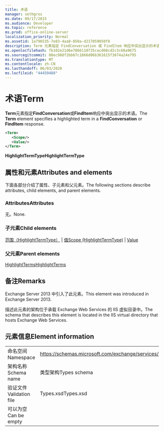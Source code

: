 ```yaml
---
title: 术语
manager: sethgros
ms.date: 09/17/2015
ms.audience: Developer
ms.topic: reference
ms.prod: office-online-server
localization_priority: Normal
ms.assetid: 1a796535-7e83-4aa8-850a-d217059050f8
description: Term 元素指定 FindConversation 或 FindItem 响应中突出显示的术语。
ms.openlocfilehash: fb102e21d6e7866110735cacd60cd2c3c68a9675
ms.sourcegitcommit: 88ec988f2bb67c1866d06b361615f3674a24e795
ms.translationtype: MT
ms.contentlocale: zh-CN
ms.lasthandoff: 06/03/2020
ms.locfileid: "44459488"
---
```

# <a name="term"></a><span data-ttu-id="0ee51-103">术语</span><span class="sxs-lookup"><span data-stu-id="0ee51-103">Term</span></span>

<span data-ttu-id="0ee51-104">**Term**元素指定**FindConversation**或**FindItem**响应中突出显示的术语。</span><span class="sxs-lookup"><span data-stu-id="0ee51-104">The **Term** element specifies a highlighted term in a **FindConversation** or **FindItem** response.</span></span> 
  
```XML
<Term>
   <Scope/>
   <Value/>
</Term>
```

 <span data-ttu-id="0ee51-105">**HighlightTermType**</span><span class="sxs-lookup"><span data-stu-id="0ee51-105">**HighlightTermType**</span></span>
## <a name="attributes-and-elements"></a><span data-ttu-id="0ee51-106">属性和元素</span><span class="sxs-lookup"><span data-stu-id="0ee51-106">Attributes and elements</span></span>

<span data-ttu-id="0ee51-107">下面各部分介绍了属性、子元素和父元素。</span><span class="sxs-lookup"><span data-stu-id="0ee51-107">The following sections describe attributes, child elements, and parent elements.</span></span>
  
### <a name="attributes"></a><span data-ttu-id="0ee51-108">Attributes</span><span class="sxs-lookup"><span data-stu-id="0ee51-108">Attributes</span></span>

<span data-ttu-id="0ee51-109">无。</span><span class="sxs-lookup"><span data-stu-id="0ee51-109">None.</span></span>
  
### <a name="child-elements"></a><span data-ttu-id="0ee51-110">子元素</span><span class="sxs-lookup"><span data-stu-id="0ee51-110">Child elements</span></span>

<span data-ttu-id="0ee51-111">[范围（HighlightTermType）](scope-highlighttermtype.md)  | [值](value.md)</span><span class="sxs-lookup"><span data-stu-id="0ee51-111">[Scope (HighlightTermType)](scope-highlighttermtype.md) | [Value](value.md)</span></span>
  
### <a name="parent-elements"></a><span data-ttu-id="0ee51-112">父元素</span><span class="sxs-lookup"><span data-stu-id="0ee51-112">Parent elements</span></span>

[<span data-ttu-id="0ee51-113">HighlightTerms</span><span class="sxs-lookup"><span data-stu-id="0ee51-113">HighlightTerms</span></span>](highlightterms.md)
  
## <a name="remarks"></a><span data-ttu-id="0ee51-114">备注</span><span class="sxs-lookup"><span data-stu-id="0ee51-114">Remarks</span></span>

<span data-ttu-id="0ee51-115">Exchange Server 2013 中引入了此元素。</span><span class="sxs-lookup"><span data-stu-id="0ee51-115">This element was introduced in Exchange Server 2013.</span></span>
  
<span data-ttu-id="0ee51-116">描述此元素的架构位于承载 Exchange Web Services 的 IIS 虚拟目录中。</span><span class="sxs-lookup"><span data-stu-id="0ee51-116">The schema that describes this element is located in the IIS virtual directory that hosts Exchange Web Services.</span></span>
  
## <a name="element-information"></a><span data-ttu-id="0ee51-117">元素信息</span><span class="sxs-lookup"><span data-stu-id="0ee51-117">Element information</span></span>

|||
|:-----|:-----|
|<span data-ttu-id="0ee51-118">命名空间</span><span class="sxs-lookup"><span data-stu-id="0ee51-118">Namespace</span></span>  <br/> |https://schemas.microsoft.com/exchange/services/2006/types  <br/> |
|<span data-ttu-id="0ee51-119">架构名称</span><span class="sxs-lookup"><span data-stu-id="0ee51-119">Schema name</span></span>  <br/> |<span data-ttu-id="0ee51-120">类型架构</span><span class="sxs-lookup"><span data-stu-id="0ee51-120">Types schema</span></span>  <br/> |
|<span data-ttu-id="0ee51-121">验证文件</span><span class="sxs-lookup"><span data-stu-id="0ee51-121">Validation file</span></span>  <br/> |<span data-ttu-id="0ee51-122">Types.xsd</span><span class="sxs-lookup"><span data-stu-id="0ee51-122">Types.xsd</span></span>  <br/> |
|<span data-ttu-id="0ee51-123">可以为空</span><span class="sxs-lookup"><span data-stu-id="0ee51-123">Can be empty</span></span>  <br/> ||
   

